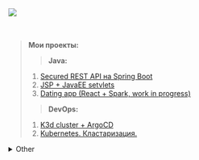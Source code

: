 <!--### Hi there 👋-->

<!--
**Tenagrim/Tenagrim** is a ✨ _special_ ✨ repository because its `README.md` (this file) appears on your GitHub profile.

Here are some ideas to get you started:

- 🔭 I’m currently working on ...
- 🌱 I’m currently learning ...
- 👯 I’m looking to collaborate on ...
- 🤔 I’m looking for help with ...
- 💬 Ask me about ...
- 📫 How to reach me: ...
- 😄 Pronouns: ...
- ⚡ Fun fact: ...
-->

<!-- ## Hi there 👋 , I'm [Dmitriy](https://github.com/Tenagrim) ##-->
<!--<br><br>-->
<!--[![gshona's 42 stats](https://badge42.herokuapp.com/api/stats/gshona?privacyEmail=true)](https://github.com/Tenagrim)-->

<a href="https://www.codewars.com/users/Tenagrim" title="Tenagrim stats">
    <img src="https://www.codewars.com/users/Tenagrim/badges/large">
</a><br><br><br>

> <b>Мои проекты:</b>
> > <b>Java:</b>
> 1. [Secured REST API на Spring Boot](https://github.com/Tenagrim/boot_book_market)
> 2. [JSP + JavaEE setvlets](https://github.com/pcatrina/FWA)
> 3. [Dating app (React + Spark, work in progress)](https://github.com/Tenagrim/another_matching_app)
> > <b>DevOps:</b>
> 1. [K3d cluster + ArgoCD](https://github.com/Tenagrim/Argo_cd_in_vagrant_example)
> 2. [Kubernetes. Кластаризация.](https://github.com/Tenagrim/IntroductionToKubernetes)

<details>
<summary>Other</summary>

> > <b>C/C++:</b>
> 1. [HTTP сервер по стандарту RFC 7230-7235](https://github.com/Tenagrim/http_web_server)
> 2. [Библиотека стандартных шаблонов (STL)](https://github.com/Tenagrim/bit_of_stl)
> 3. [Базовый курс по С++](https://github.com/Tenagrim/introduction_to_cpp)
> 4. [Многопоточность. Задача об обедающих философах](https://github.com/Tenagrim/PhiloSimulation)
> 5. [Командная(терминальная) оболочка](https://github.com/Tenagrim/unix_shell)
> 6. [3D игра, технология Raycasting](https://github.com/Tenagrim/RayCasting_game)
> > <b>C#:</b>
> 1. [Game Of Life](https://github.com/Tenagrim/Conway-s_game_of_life)
> 2. [Визуализация алгоритмов на графах](https://github.com/Tenagrim/Discr_graph)
> 3. [Графический редактор](https://github.com/Tenagrim/SIMP)
> 4. ["Змейка", обучаемая генетическим алгоритмом](https://github.com/Tenagrim/Snake_intelligence)
> 5. [Введение в нейросети. Разделение точек на плоскости](https://github.com/Tenagrim/SimpleNN)

> > <b>Java simple:</b>
> 1. [Game Of Life](https://github.com/Tenagrim/GameOfLife)
> 1. ["Змейка" на карте высот](https://github.com/Tenagrim/hSnake)

</details>





